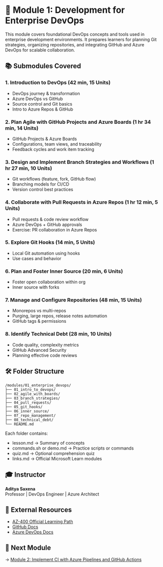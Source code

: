 # 📘 Module 1: Development for Enterprise DevOps

This module covers foundational DevOps concepts and tools used in enterprise development environments. It prepares learners for planning Git strategies, organizing repositories, and integrating GitHub and Azure DevOps for scalable collaboration.

## 📚 Submodules Covered

### 1. Introduction to DevOps (42 min, 15 Units)
- DevOps journey & transformation
- Azure DevOps vs GitHub
- Source control and Git basics
- Intro to Azure Repos & GitHub

### 2. Plan Agile with GitHub Projects and Azure Boards (1 hr 34 min, 14 Units)
- GitHub Projects & Azure Boards
- Configurations, team views, and traceability
- Feedback cycles and work item tracking

### 3. Design and Implement Branch Strategies and Workflows (1 hr 27 min, 10 Units)
- Git workflows (feature, fork, GitHub flow)
- Branching models for CI/CD
- Version control best practices

### 4. Collaborate with Pull Requests in Azure Repos (1 hr 12 min, 5 Units)
- Pull requests & code review workflow
- Azure DevOps + GitHub approvals
- Exercise: PR collaboration in Azure Repos

### 5. Explore Git Hooks (14 min, 5 Units)
- Local Git automation using hooks
- Use cases and behavior

### 6. Plan and Foster Inner Source (20 min, 6 Units)
- Foster open collaboration within org
- Inner source with forks

### 7. Manage and Configure Repositories (48 min, 15 Units)
- Monorepos vs multi-repos
- Purging, large repos, release notes automation
- GitHub tags & permissions

### 8. Identify Technical Debt (28 min, 10 Units)
- Code quality, complexity metrics
- GitHub Advanced Security
- Planning effective code reviews

## 🛠 Folder Structure

```
/modules/01_enterprise_devops/
├── 01_intro_to_devops/
├── 02_agile_with_boards/
├── 03_branch_strategies/
├── 04_pull_requests/
├── 05_git_hooks/
├── 06_inner_source/
├── 07_repo_management/
├── 08_technical_debt/
└── README.md
```

Each folder contains:
- lesson.md → Summary of concepts
- commands.sh or demo.md → Practice scripts or commands
- quiz.md → Optional comprehension quiz
- links.md → Official Microsoft Learn modules

## 🎓 Instructor

**Aditya Saxena**  
Professor | DevOps Engineer | Azure Architect

## 🔗 External Resources

- [AZ-400 Official Learning Path](https://learn.microsoft.com/en-us/training/paths/development-enterprise-devops/)
- [GitHub Docs](https://docs.github.com/)
- [Azure DevOps Docs](https://learn.microsoft.com/en-us/azure/devops/?view=azure-devops)

## 📌 Next Module

→ [Module 2: Implement CI with Azure Pipelines and GitHub Actions](../02_continuous_integration/README.md)